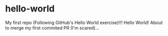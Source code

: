 # hello-world
My first repo (Following GitHub's Hello World exercise)!!! Hello World!
About to merge my first commited PR (I'm scared)...
